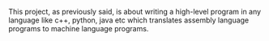 This project, as previously said, is about writing a high-level program in any language like c++, python, java etc which translates assembly language programs to machine language 
programs.
